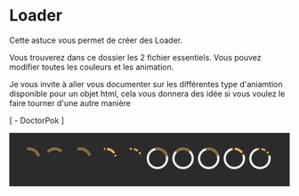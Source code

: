 # Loader

Cette astuce vous permet de créer des Loader.

Vous trouverez dans ce dossier les 2 fichier essentiels. Vous pouvez modifier toutes les couleurs et les animation.

Je vous invite à aller vous documenter sur les différentes type d'aniamtion disponible pour un objet html, cela vous donnera des idée si vous voulez le faire tourner d'une autre manière

[ - DoctorPok ]

<div align="center">
  <img src="https://github.com/DoctorPok42/Astuces-Web/blob/main/IMG/Loader.PNG">
</div>
